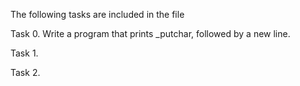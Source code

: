 The following tasks are included in the file

Task 0. Write a program that prints _putchar, followed by a new line.

Task 1.

Task 2.
